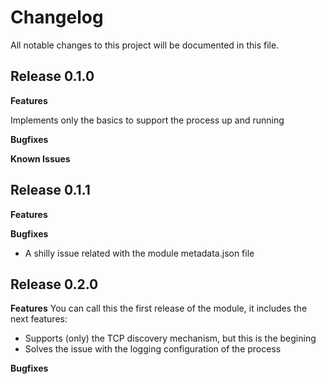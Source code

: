 # Changelog

All notable changes to this project will be documented in this file.

## Release 0.1.0

**Features**

Implements only the basics to support the process up and running

**Bugfixes**

**Known Issues**

## Release 0.1.1

**Features**

**Bugfixes**

* A shilly issue related with the module metadata.json file


## Release 0.2.0

**Features**
You can call this the first release of the module, it includes the next features:

* Supports (only) the TCP discovery mechanism, but this is the begining
* Solves the issue with the logging configuration of the process


**Bugfixes**

